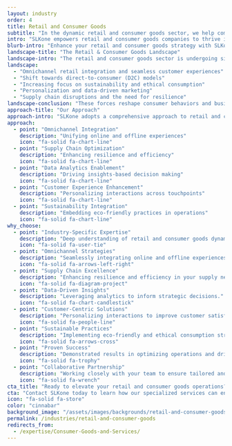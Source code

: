 ```yaml
---
layout: industry
order: 4
title: Retail and Consumer Goods
subtitle: "In the dynamic retail and consumer goods sector, we help companies enhance operational agility, optimize supply chains, and leverage data-driven insights for superior customer experiences."
intro: "SLKone empowers retail and consumer goods companies to thrive in an era of rapid change and evolving consumer expectations. We partner with organizations to enhance operational agility, optimize supply chains, and leverage data-driven insights for superior customer experiences."
blurb-intro: "Enhance your retail and consumer goods strategy with SLKone's expert insights and innovative solutions for a rapidly changing market."
landscape-title: "The Retail & Consumer Goods Landscape"
landscape-intro: "The retail and consumer goods sector is undergoing significant transformation, driven by:"
landscape:
  - "Omnichannel retail integration and seamless customer experiences"
  - "Shift towards direct-to-consumer (D2C) models"
  - "Increasing focus on sustainability and ethical consumption"
  - "Personalization and data-driven marketing"
  - "Supply chain disruptions and the need for resilience"
landscape-conclusion: "These forces reshape consumer behaviors and business models, necessitating agile and innovative approaches."
approach-title: "Our Approach"
approach-intro: "SLKone adopts a comprehensive approach to retail and consumer goods challenges, integrating operational excellence with customer-centric strategies. Our framework encompasses:"
approach:
  - point: "Omnichannel Integration"
    description: "Unifying online and offline experiences"
    icon: "fa-solid fa-chart-line"
  - point: "Supply Chain Optimization"
    description: "Enhancing resilience and efficiency"
    icon: "fa-solid fa-chart-line"
  - point: "Data Analytics Enablement"
    description: "Driving insights-based decision making"
    icon: "fa-solid fa-chart-line"
  - point: "Customer Experience Enhancement"
    description: "Personalizing interactions across touchpoints"
    icon: "fa-solid fa-chart-line"
  - point: "Sustainability Integration"
    description: "Embedding eco-friendly practices in operations"
    icon: "fa-solid fa-chart-line"
why_choose:
  - point: "Industry-Specific Expertise"
    description: "Deep understanding of retail and consumer goods dynamics."
    icon: "fa-solid fa-user-tie"
  - point: "Omnichannel Strategies"
    description: "Seamlessly integrating online and offline experiences."
    icon: "fa-solid fa-arrows-left-right"
  - point: "Supply Chain Excellence"
    description: "Enhancing resilience and efficiency in your supply networks."
    icon: "fa-solid fa-diagram-project"
  - point: "Data-Driven Insights"
    description: "Leveraging analytics to inform strategic decisions."
    icon: "fa-solid fa-chart-candlestick"
  - point: "Customer-Centric Solutions"
    description: "Personalizing interactions to improve customer satisfaction."
    icon: "fa-solid fa-people-line"
  - point: "Sustainable Practices"
    description: "Implementing eco-friendly and ethical consumption strategies."
    icon: "fa-solid fa-arrows-cross"
  - point: "Proven Success"
    description: "Demonstrated results in optimizing operations and driving growth."
    icon: "fa-solid fa-trophy"
  - point: "Collaborative Partnership"
    description: "Working closely with your team to ensure tailored and effective solutions."
    icon: "fa-solid fa-wrench"
cta_title: "Ready to elevate your retail and consumer goods operations?"
cta: "Contact SLKone today to learn how our specialized services can enhance your operational agility and customer experiences."
icon: "fa-solid fa-store"
color: "cinnabar"
background_image: "/assets/images/backgrounds/retail-and-consumer-goods.webp"
permalink: /industries/retail-and-consumer-goods
redirects_from:
  - /expertise/Consumer-Goods-and-Services/
---
```

